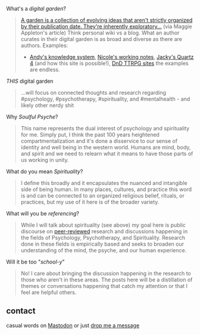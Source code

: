 
What's a *digital garden*?
> [A garden is a collection of evolving ideas that aren't strictly organized by their publication date. They're inherently exploratory...](https://maggieappleton.com/garden-history) (via Maggie Appleton's article)
> Think personal wiki vs a blog. What an author curates in their digital garden is as broad and diverse as there are authors. 
> Examples:
> 	- [Andy's knowledge system](https://notes.andymatuschak.org/About_these_notes), [Nicole's working notes](https://notes.nicolevanderhoeven.com/Fork+My+Brain), [Jacky's Quartz 4](https://quartz.jzhao.xyz) (and how this site is possible!), [DnD TTRPG sites](https://obsidianttrpgtutorials.com/Obsidian+TTRPG+Tutorials/Obsidian+TTRPG+Tutorials) the examples are endless.

*THIS* digital garden
> ...will focus on connected thoughts and research regarding #psychology, #psychotherapy, #spirituality, and #mentalhealth - and likely other nerdy shit

Why *Soulful Psyche*?
> This name represents the dual interest of psychology and spirituality for me. Simply put, I think the past 100 years heightened compartmentalization and it's done a disservice to our sense of identity and well being in the western world. Humans are mind, body, and spirit and we need to relearn what it means to have those parts of us working in unity.

What do you mean *Spirituality*?
> I define this broadly and it encapsulates the nuanced and intangible side of being human. In many places, cultures, and practice this word is and can be connected to an organized religious belief, rituals, or practices, but my use of it here is of the broader variety.

What will you be *referencing*?
> While I will talk about spirituality (see above) my goal here is public discourse on [peer-reviewed](https://en.wikipedia.org/wiki/Peer_review) research and discussions happening in the fields of Psychology, Psychotherapy, and Spirituality. Research done in these fields is empirically based and seeks to broaden our understanding of the mind, the psyche, and our human experience.

Will it be too "*school-y*"
> No! I care about bringing the discussion happening in the research to those who aren't in these areas. The posts here will be a distillation of themes or conversations happening that catch my attention or that I feel are helpful others.

## contact
casual words on <a rel="me" href="https://mstdn.games/@craftykraken">Mastodon</a> 
or just [drop me a message](tab:https://letterbird.co/heyraeh)
